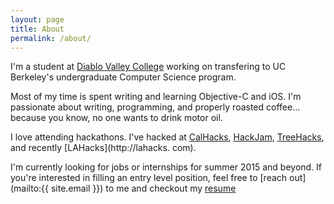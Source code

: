 ```yaml
---
layout: page
title: About
permalink: /about/
---
```


I'm a student at [Diablo Valley College](http://dvc.edu) working on 
transfering to UC Berkeley's undergraduate Computer Science program.

Most of my time is spent writing and learning Objective-C and iOS. I'm 
passionate about writing, programming, and properly roasted coffee... 
because you know, no one wants to drink motor oil.

I love attending hackathons. I've hacked at [CalHacks](http://calhacks.io), [HackJam](https://www.facebook.com/events/1569464466625216/), [
TreeHacks](http://treehacks.com), and recently [LAHacks](http://lahacks.
com). 

I'm currently looking for jobs or internships for summer 2015 and 
beyond. If you're interested in filling an entry level position, feel 
free to [reach out](mailto:{{ site.email }}) to me and checkout my [resume](../resume/resume.pdf)